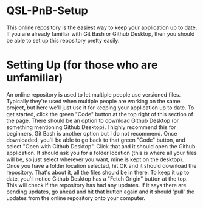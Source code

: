 # QSL-PnB-Setup
This online repository is the easiest way to keep your application up to date. If you are already familiar with Git Bash or Github Desktop, then you should be able to set up this repository pretty easily. 

# Setting Up (for those who are unfamiliar)
An online repository is used to let multiple people use versioned files. Typically they're used when multiple people are working on the same project, but here we'll just use it for keeping your application up to date. 
To get started, click the green "Code" button at the top right of this section of the page. There should be an option to download Github Desktop (or something mentioning Github Desktop). I highly recommend this for beginners, Git Bash is another option but I do  not recommend.
Once downloaded, you'll be able to go back to that green "Code" button, and select "Open with Github Desktop". Click that and it should open the Github application. It should ask you for a folder location (this is where all your files will be, so just select wherever you want, mine is kept on the desktop).
Once you have a folder location selected, hit OK and it should download the repository. That's about it, all the files should be in there. To keep it up to date, you'll notice Github Desktop has a "Fetch Origin" button at the top. This will check if the repository has had any updates. If it says there are pending updates, go ahead and hit that button again and it should 'pull' the updates from the online repository onto your computer. 